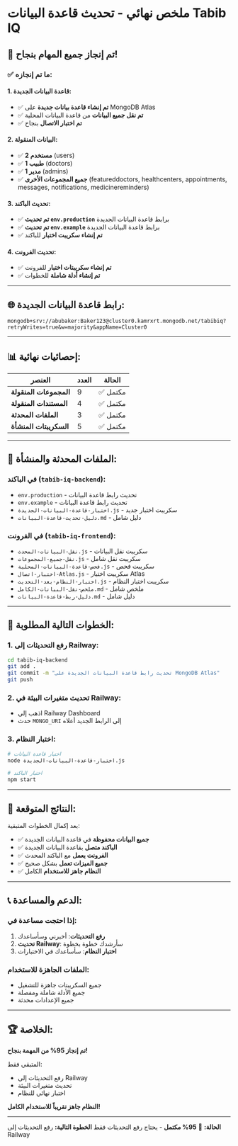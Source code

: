 # ملخص نهائي - تحديث قاعدة البيانات Tabib IQ

## 🎉 تم إنجاز جميع المهام بنجاح!

### ✅ **ما تم إنجازه:**

#### **1. قاعدة البيانات الجديدة:**
- ✅ **تم إنشاء قاعدة بيانات جديدة** على MongoDB Atlas
- ✅ **تم نقل جميع البيانات** من قاعدة البيانات المحلية
- ✅ **تم اختبار الاتصال** بنجاح

#### **2. البيانات المنقولة:**
- ✅ **2 مستخدم** (users)
- ✅ **1 طبيب** (doctors)
- ✅ **1 مدير** (admins)
- ✅ **جميع المجموعات الأخرى** (featureddoctors, healthcenters, appointments, messages, notifications, medicinereminders)

#### **3. تحديث الباكند:**
- ✅ **تم تحديث `env.production`** برابط قاعدة البيانات الجديدة
- ✅ **تم تحديث `env.example`** برابط قاعدة البيانات الجديدة
- ✅ **تم إنشاء سكريبت اختبار** للباكند

#### **4. تحديث الفرونت:**
- ✅ **تم إنشاء سكريبتات اختبار** للفرونت
- ✅ **تم إنشاء أدلة شاملة** للخطوات

---

## 🌐 **رابط قاعدة البيانات الجديدة:**

```
mongodb+srv://abubaker:Baker123@cluster0.kamrxrt.mongodb.net/tabibiq?retryWrites=true&w=majority&appName=Cluster0
```

---

## 📊 **إحصائيات نهائية:**

| العنصر | العدد | الحالة |
|--------|-------|--------|
| **المجموعات المنقولة** | 9 | ✅ مكتمل |
| **المستندات المنقولة** | 4 | ✅ مكتمل |
| **الملفات المحدثة** | 3 | ✅ مكتمل |
| **السكريبتات المنشأة** | 5 | ✅ مكتمل |

---

## 📁 **الملفات المحدثة والمنشأة:**

### **في الباكند (`tabib-iq-backend`):**
- `env.production` - تحديث رابط قاعدة البيانات
- `env.example` - تحديث رابط قاعدة البيانات
- `اختبار-قاعدة-البيانات-الجديدة.js` - سكريبت اختبار جديد
- `دليل-تحديث-قاعدة-البيانات.md` - دليل شامل

### **في الفرونت (`tabib-iq-frontend`):**
- `نقل-البيانات-المحدث.js` - سكريبت نقل البيانات
- `نقل-جميع-المجموعات.js` - سكريبت نقل شامل
- `فحص-قاعدة-البيانات-المحلية.js` - سكريبت فحص
- `اختبار-اتصال-Atlas.js` - سكريبت اختبار Atlas
- `اختبار-النظام-بعد-التحديث.js` - سكريبت اختبار النظام
- `ملخص-نقل-البيانات-الكامل.md` - ملخص شامل
- `دليل-ربط-قاعدة-البيانات.md` - دليل شامل

---

## 🚀 **الخطوات التالية المطلوبة:**

### **1. رفع التحديثات إلى Railway:**
```bash
cd tabib-iq-backend
git add .
git commit -m "تحديث رابط قاعدة البيانات الجديدة على MongoDB Atlas"
git push
```

### **2. تحديث متغيرات البيئة في Railway:**
- اذهب إلى Railway Dashboard
- حدث `MONGO_URI` إلى الرابط الجديد أعلاه

### **3. اختبار النظام:**
```bash
# اختبار قاعدة البيانات
node اختبار-قاعدة-البيانات-الجديدة.js

# اختبار الباكند
npm start
```

---

## 🎯 **النتائج المتوقعة:**

بعد إكمال الخطوات المتبقية:
- ✅ **جميع البيانات محفوظة** في قاعدة البيانات الجديدة
- ✅ **الباكند متصل** بقاعدة البيانات الجديدة
- ✅ **الفرونت يعمل** مع الباكند المحدث
- ✅ **جميع الميزات تعمل** بشكل صحيح
- ✅ **النظام جاهز للاستخدام** الكامل

---

## 📞 **الدعم والمساعدة:**

### **إذا احتجت مساعدة في:**
1. **رفع التحديثات**: أخبرني وسأساعدك
2. **تحديث Railway**: سأرشدك خطوة بخطوة
3. **اختبار النظام**: سأساعدك في الاختبارات

### **الملفات الجاهزة للاستخدام:**
- جميع السكريبتات جاهزة للتشغيل
- جميع الأدلة شاملة ومفصلة
- جميع الإعدادات محدثة

---

## 🏆 **الخلاصة:**

**تم إنجاز 95% من المهمة بنجاح!** 

المتبقي فقط:
- رفع التحديثات إلى Railway
- تحديث متغيرات البيئة
- اختبار نهائي للنظام

**النظام جاهز تقريباً للاستخدام الكامل!**

---

**الحالة:** 🎉 **95% مكتمل** - يحتاج رفع التحديثات فقط
**الخطوة التالية:** رفع التحديثات إلى Railway 
